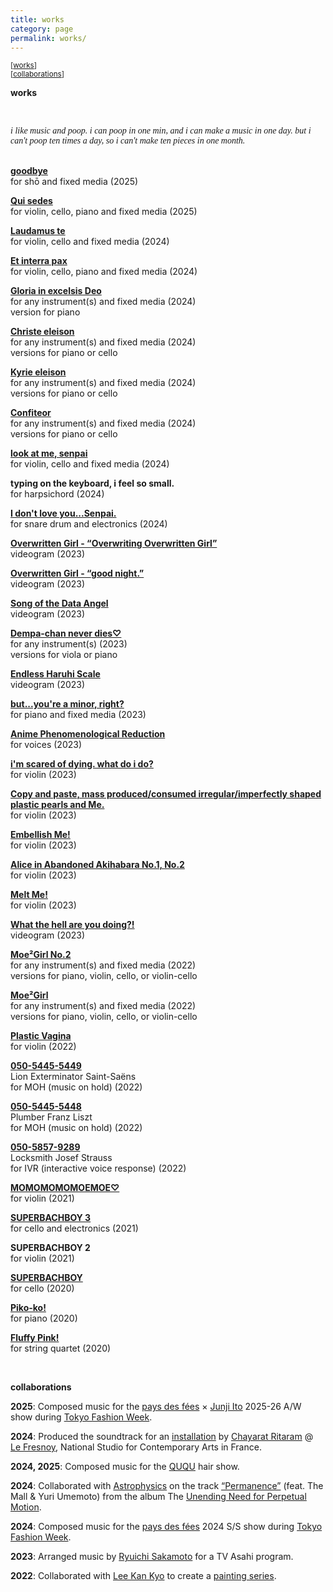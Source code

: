 ```yaml
---
title: works
category: page
permalink: works/
---
```


<small>[[works](#anchor1)]</small>  
<small>[[collaborations](#anchor2)]</small>  

**works**  

<br>
<p style="font-family: Georgia, 'Times New Roman', serif; font-style: italic;">
  i like music and poop. i can poop in one min, and i can make a music in one day. but i can't poop ten times a day, so i can't make ten pieces in one month.
</p>

<a id="anchor1"></a>  
**[goodbye](https://youtu.be/aX8Uu85CPoI?si=ryjQz5JCEvqMsQCC)**  
for shō and fixed media (2025)

**[Qui sedes](https://youtu.be/peJE0L2dwjY)**  
for violin, cello, piano and fixed media (2025)

**[Laudamus te](https://youtu.be/AXXq4kSuWUg)**  
for violin, cello and fixed media (2024)

**[Et interra pax](https://youtu.be/ITQILA2tVlc)**  
for violin, cello, piano and fixed media (2024)

**[Gloria in excelsis Deo](https://youtu.be/vAVecQvKBJo)**  
for any instrument(s) and fixed media (2024)  
version for piano

**[Christe eleison](https://youtu.be/rsQs0Q_mK2c)**  
for any instrument(s) and fixed media (2024)  
versions for piano or cello

**[Kyrie eleison](https://youtu.be/nBXh8UH_2V8)**  
for any instrument(s) and fixed media (2024)  
versions for piano or cello

**[Confiteor](https://youtu.be/EeS8XX4lmeM)**  
for any instrument(s) and fixed media (2024)  
versions for piano or cello

**[look at me, senpai](https://youtu.be/gCjOS_-_WLc?si=yb2C1UjMpIIn2t-s)**  
for violin, cello and fixed media (2024)

**typing on the keyboard, i feel so small.**  
for harpsichord (2024)

**[I don't love you...Senpai.](https://www.youtube.com/watch?v=z_axOeS6H24&t=29s)**  
for snare drum and electronics (2024)

**[Overwritten Girl - “Overwriting Overwritten Girl”](https://youtu.be/vyrg_JCydHA?si=oasoWY3JBzqe0TiK)**  
videogram (2023)

**[Overwritten Girl - “good night.”](https://youtu.be/TfjUW81PZ-w?si=IiuDxSCQq_UAfAAR)**  
videogram (2023)

**[Song of the Data Angel](https://youtu.be/0X3MOmN9_KU?si=7nCDoemMPlukoyiR)**  
videogram (2023)

**[Dempa-chan never dies♡](https://youtu.be/ZrJN5PtNvOM?si=5dMxIxrQM4LwySWW)**  
for any instrument(s) (2023)  
versions for viola or piano

**[Endless Haruhi Scale](https://youtu.be/rWIiDX-99DI?si=MXQzZaMChfIX5YRH)**  
videogram (2023)

**[but...you're a minor, right?](https://youtu.be/0-B_Yw17b0k?si=_nPHYjKICoqUD4cd)**  
for piano and fixed media (2023)

**[Anime Phenomenological Reduction](https://www.youtube.com/watch?v=9QAmWViqJo8&t=3s)**  
for voices (2023)

**[i'm scared of dying. what do i do?](https://youtu.be/FHZgv7qcewc?si=jsd0hVsV4mZFUYhf)**  
for violin (2023)  

**[Copy and paste, mass produced/consumed irregular/imperfectly shaped plastic pearls and Me.](https://youtu.be/_ezdfHcVnOE?si=U3D3QKFJzFSQzSJ8)**  
for violin (2023)  

**[Embellish Me!](https://youtu.be/IgFRV0ZTsuw?si=orD_mcHEZbKSWu_8)**  
for violin (2023)  

**[Alice in Abandoned Akihabara No.1, No.2](https://youtu.be/IgFRV0ZTsuw?si=orD_mcHEZbKSWu_8)**  
for violin (2023)  

**[Melt Me!](https://youtu.be/IgFRV0ZTsuw?si=orD_mcHEZbKSWu_8)**  
for violin (2023)

**[What the hell are you doing?!](https://youtu.be/j-utfdxtvcI?si=AF42vSGbZihbyXmA)**  
videogram (2023)

**[Moe²Girl No.2](https://youtu.be/sFESuZJ9-jg?si=vCdv2LMcqUHT8I-g)**  
for any instrument(s) and fixed media (2022)  
versions for piano, violin, cello, or violin-cello

**[Moe²Girl](https://youtu.be/BTuI1c6JdLU?si=Ic_YO1cu3wofxc_7)**  
for any instrument(s) and fixed media (2022)  
versions for piano, violin, cello, or violin-cello

**[Plastic Vagina](https://youtu.be/OU8-vKPXb9s?si=Hib1aM1LSv7AmeDw)**  
for violin (2022)

**[050-5445-5449](https://youtu.be/Bgx_4b-mOcc?si=vIAsrFmexLqUNXXJ)**  
Lion Exterminator Saint-Saëns  
for MOH (music on hold) (2022)

**[050-5445-5448](https://youtu.be/qLdIAqjkgio?si=3edR01MYhC1c_C9F)**  
Plumber Franz Liszt  
for MOH (music on hold) (2022)

**[050-5857-9289](https://youtu.be/xHKkg3CDJ0c?si=TjpcRTg_HCod8O9K)**  
Locksmith Josef Strauss  
for IVR (interactive voice response) (2022)

**[MOMOMOMOMOEMOE♡](https://youtu.be/KMLexWsqGdM?si=WI_QyOEnwGd75L56)**  
for violin (2021)

**[SUPERBACHBOY 3](https://youtu.be/EKFb66A6bdM?si=bXH3B90oU8qeHeKL)**  
for cello and electronics (2021)

**SUPERBACHBOY 2**  
for violin (2021)

**[SUPERBACHBOY](https://youtu.be/OdEGftdC2jE?si=_CZ0JMYJbBmp-BZN)**  
for cello (2020)

**[Piko-ko!](https://youtu.be/sqk6g-kBe1E?si=SJJzoVJmd34b-1-8)**  
for piano (2020)

**[Fluffy Pink!](https://youtu.be/jGv8AuLA9dc?si=SvrrmsiMaM1FT-F9)**  
for string quartet (2020)

<br>  
<a id="anchor2"></a>  

**collaborations**  

**2025**: Composed music for the [pays des fées](https://www.pays-des-fees.com/) × [Junji Ito](https://en.wikipedia.org/wiki/Junji_Ito) 2025-26 A/W show during [Tokyo Fashion Week](https://rakutenfashionweektokyo.com/en/).  

**2024**: Produced the soundtrack for an [installation](https://vimeo.com/1031181683?share=copy) by [Chayarat Ritaram](https://www.lefresnoy.net/en/ecole/etudiant/607/) @ [Le Fresnoy](https://www.lefresnoy.net/en/), National Studio for Contemporary Arts in France.  

**2024, 2025**: Composed music for the [QUQU](https://ququ.tokyo/) hair show.  

**2024**: Collaborated with [Astrophysics](https://www.youtube.com/channel/UCWSC_-y9QsDmACXRY3rvtsQ) on the track [“Permanence”](https://youtu.be/Y1hTFcH8wwg?si=L2paonDp0qdLIrpy) (feat. The Mall & Yuri Umemoto) from the album The [Unending Need for Perpetual Motion](https://youtu.be/xzPwmzUlXx0?si=xfRrZy3B_iARggq-).  

**2024**: Composed music for the [pays des fées](https://www.pays-des-fees.com/) 2024 S/S show during [Tokyo Fashion Week](https://rakutenfashionweektokyo.com/en/).  

**2023**: Arranged music by [Ryuichi Sakamoto](https://www.sitesakamoto.com/biography) for a TV Asahi program.  

**2022**: Collaborated with [Lee Kan Kyo](https://leekankyo.com/) to create a [painting series](https://www.fashionsnap.com/article/leekankyo-interview/#lg=1&slide=11).  
